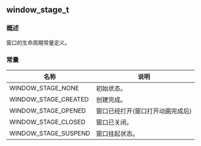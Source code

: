 ## window\_stage\_t
### 概述
窗口的生命周期常量定义。
### 常量
<p id="window_stage_t_consts">

| 名称 | 说明 | 
| -------- | ------- | 
| WINDOW\_STAGE\_NONE | 初始状态。 |
| WINDOW\_STAGE\_CREATED | 创建完成。 |
| WINDOW\_STAGE\_OPENED | 窗口已经打开(窗口打开动画完成后) |
| WINDOW\_STAGE\_CLOSED | 窗口已关闭。 |
| WINDOW\_STAGE\_SUSPEND | 窗口挂起状态。 |
